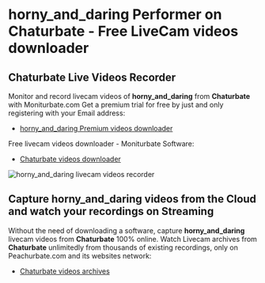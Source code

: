 # horny_and_daring Performer on Chaturbate - Free LiveCam videos downloader

## Chaturbate Live Videos Recorder

Monitor and record livecam videos of **horny_and_daring** from **Chaturbate** with Moniturbate.com
Get a premium trial for free by just and only registering with your Email address:
* [horny_and_daring Premium videos downloader](https://moniturbate.com/request-demo-licence-key.html)

Free livecam videos downloader - Moniturbate Software:
* [Chaturbate videos downloader](https://moniturbate.com/moniturbate-download-software.html)

![horny_and_daring livecam videos recorder](https://peachurnet.com/templates/moniturbate-software.png)


## Capture horny_and_daring videos from the Cloud and watch your recordings on Streaming

Without the need of downloading a software, capture **horny_and_daring** livecam videos from **Chaturbate** 100% online.
Watch Livecam archives from **Chaturbate** unlimitedly from thousands of existing recordings, only on Peachurbate.com and its websites network:
* [Chaturbate videos archives](https://peachurnet.com/)